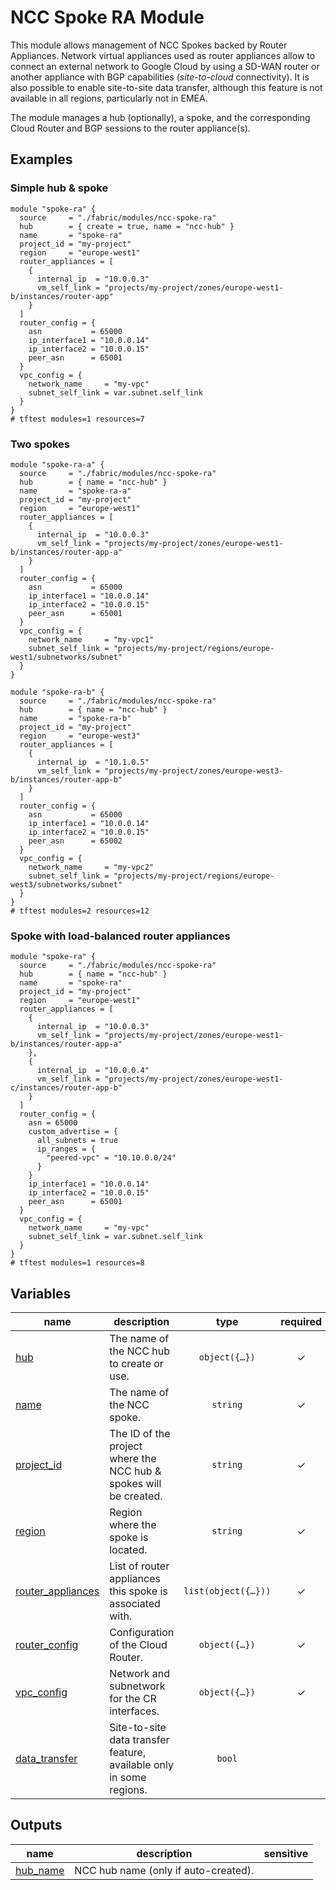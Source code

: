 # NCC Spoke RA Module

This module allows management of NCC Spokes backed by Router Appliances. Network virtual appliances used as router appliances allow to connect an external network to Google Cloud by using a SD-WAN router or another appliance with BGP capabilities (_site-to-cloud_ connectivity). It is also possible to enable site-to-site data transfer, although this feature is not available in all regions, particularly not in EMEA.

The module manages a hub (optionally), a spoke, and the corresponding Cloud Router and BGP sessions to the router appliance(s).

## Examples

### Simple hub & spoke

```hcl
module "spoke-ra" {
  source     = "./fabric/modules/ncc-spoke-ra"
  hub        = { create = true, name = "ncc-hub" }
  name       = "spoke-ra"
  project_id = "my-project"
  region     = "europe-west1"
  router_appliances = [
    {
      internal_ip  = "10.0.0.3"
      vm_self_link = "projects/my-project/zones/europe-west1-b/instances/router-app"
    }
  ]
  router_config = {
    asn           = 65000
    ip_interface1 = "10.0.0.14"
    ip_interface2 = "10.0.0.15"
    peer_asn      = 65001
  }
  vpc_config = {
    network_name     = "my-vpc"
    subnet_self_link = var.subnet.self_link
  }
}
# tftest modules=1 resources=7
```

### Two spokes

```hcl
module "spoke-ra-a" {
  source     = "./fabric/modules/ncc-spoke-ra"
  hub        = { name = "ncc-hub" }
  name       = "spoke-ra-a"
  project_id = "my-project"
  region     = "europe-west1"
  router_appliances = [
    {
      internal_ip  = "10.0.0.3"
      vm_self_link = "projects/my-project/zones/europe-west1-b/instances/router-app-a"
    }
  ]
  router_config = {
    asn           = 65000
    ip_interface1 = "10.0.0.14"
    ip_interface2 = "10.0.0.15"
    peer_asn      = 65001
  }
  vpc_config = {
    network_name     = "my-vpc1"
    subnet_self_link = "projects/my-project/regions/europe-west1/subnetworks/subnet"
  }
}

module "spoke-ra-b" {
  source     = "./fabric/modules/ncc-spoke-ra"
  hub        = { name = "ncc-hub" }
  name       = "spoke-ra-b"
  project_id = "my-project"
  region     = "europe-west3"
  router_appliances = [
    {
      internal_ip  = "10.1.0.5"
      vm_self_link = "projects/my-project/zones/europe-west3-b/instances/router-app-b"
    }
  ]
  router_config = {
    asn           = 65000
    ip_interface1 = "10.0.0.14"
    ip_interface2 = "10.0.0.15"
    peer_asn      = 65002
  }
  vpc_config = {
    network_name     = "my-vpc2"
    subnet_self_link = "projects/my-project/regions/europe-west3/subnetworks/subnet"
  }
}
# tftest modules=2 resources=12
```

### Spoke with load-balanced router appliances

```hcl
module "spoke-ra" {
  source     = "./fabric/modules/ncc-spoke-ra"
  hub        = { name = "ncc-hub" }
  name       = "spoke-ra"
  project_id = "my-project"
  region     = "europe-west1"
  router_appliances = [
    {
      internal_ip  = "10.0.0.3"
      vm_self_link = "projects/my-project/zones/europe-west1-b/instances/router-app-a"
    },
    {
      internal_ip  = "10.0.0.4"
      vm_self_link = "projects/my-project/zones/europe-west1-c/instances/router-app-b"
    }
  ]
  router_config = {
    asn = 65000
    custom_advertise = {
      all_subnets = true
      ip_ranges = {
        "peered-vpc" = "10.10.0.0/24"
      }
    }
    ip_interface1 = "10.0.0.14"
    ip_interface2 = "10.0.0.15"
    peer_asn      = 65001
  }
  vpc_config = {
    network_name     = "my-vpc"
    subnet_self_link = var.subnet.self_link
  }
}
# tftest modules=1 resources=8
```
<!-- BEGIN TFDOC -->

## Variables

| name | description | type | required | default |
|---|---|:---:|:---:|:---:|
| [hub](variables.tf#L23) | The name of the NCC hub to create or use. | <code title="object&#40;&#123;&#10;  create      &#61; optional&#40;bool, false&#41;&#10;  description &#61; optional&#40;string&#41;&#10;  name        &#61; string&#10;&#125;&#41;">object&#40;&#123;&#8230;&#125;&#41;</code> | ✓ |  |
| [name](variables.tf#L32) | The name of the NCC spoke. | <code>string</code> | ✓ |  |
| [project_id](variables.tf#L37) | The ID of the project where the NCC hub & spokes will be created. | <code>string</code> | ✓ |  |
| [region](variables.tf#L42) | Region where the spoke is located. | <code>string</code> | ✓ |  |
| [router_appliances](variables.tf#L47) | List of router appliances this spoke is associated with. | <code title="list&#40;object&#40;&#123;&#10;  internal_ip  &#61; string&#10;  vm_self_link &#61; string&#10;&#125;&#41;&#41;">list&#40;object&#40;&#123;&#8230;&#125;&#41;&#41;</code> | ✓ |  |
| [router_config](variables.tf#L55) | Configuration of the Cloud Router. | <code title="object&#40;&#123;&#10;  asn &#61; number&#10;  custom_advertise &#61; optional&#40;object&#40;&#123;&#10;    all_subnets &#61; bool&#10;    ip_ranges   &#61; map&#40;string&#41; &#35; map of descriptions and address ranges&#10;  &#125;&#41;&#41;&#10;  ip_interface1 &#61; string&#10;  ip_interface2 &#61; string&#10;  keepalive     &#61; optional&#40;number&#41;&#10;  peer_asn      &#61; number&#10;&#125;&#41;">object&#40;&#123;&#8230;&#125;&#41;</code> | ✓ |  |
| [vpc_config](variables.tf#L70) | Network and subnetwork for the CR interfaces. | <code title="object&#40;&#123;&#10;  network_name     &#61; string&#10;  subnet_self_link &#61; string&#10;&#125;&#41;">object&#40;&#123;&#8230;&#125;&#41;</code> | ✓ |  |
| [data_transfer](variables.tf#L17) | Site-to-site data transfer feature, available only in some regions. | <code>bool</code> |  | <code>false</code> |

## Outputs

| name | description | sensitive |
|---|---|:---:|
| [hub_name](outputs.tf#L17) | NCC hub name (only if auto-created). |  |

<!-- END TFDOC -->
